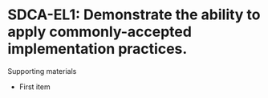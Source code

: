 # SDCA-EL1:  	Demonstrate the ability to apply commonly-accepted implementation practices.	 

Supporting materials

* First item